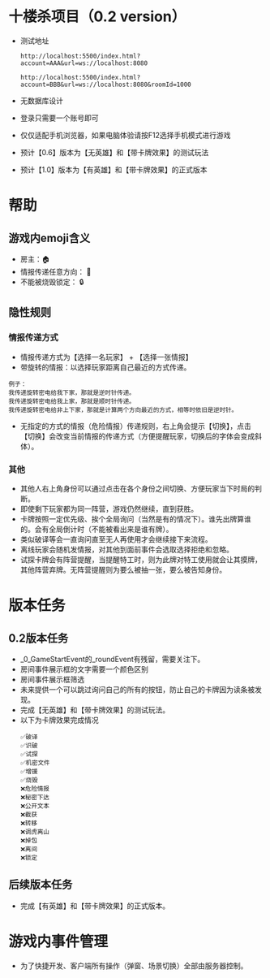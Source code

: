 # 十楼杀项目（0.2 version）

- 测试地址

  ```http://localhost:5500/index.html?account=AAA&url=ws://localhost:8080```

  ```http://localhost:5500/index.html?account=BBB&url=ws://localhost:8080&roomId=1000```
- 无数据库设计
- 登录只需要一个账号即可
- 仅仅适配手机浏览器，如果电脑体验请按F12选择手机模式进行游戏
- 预计【0.6】版本为【无英雄】和【带卡牌效果】的测试玩法
- 预计【1.0】版本为【有英雄】和【带卡牌效果】的正式版本

# 帮助

## 游戏内emoji含义

- 房主：🏠
- 情报传递任意方向： 🔄
- 不能被烧毁锁定： 🔒

## 隐性规则

### 情报传递方式

- 情报传递方式为【选择一名玩家】 + 【选择一张情报】
- 带旋转的情报：以选择玩家距离自己最近的方式传递。

```
例子：
我传递旋转密电给我下家，那就是逆时针传递。
我传递旋转密电给我上家，那就是顺时针传递。
我传递旋转密电给非上下家，那就是计算两个方向最近的方式，相等时依旧是逆时针。
```

- 无指定的方式的情报（危险情报）传递规则，右上角会提示【切换】，点击【切换】会改变当前情报的传递方式（方便提醒玩家，切换后的字体会变成斜体）。

### 其他

- 其他人右上角身份可以通过点击在各个身份之间切换、方便玩家当下时局的判断。
- 即使剩下玩家都为同一阵营，游戏仍然继续，直到获胜。
- 卡牌按照一定优先级、挨个全局询问（当然是有的情况下）。谁先出牌算谁的。会有全局倒计时（不能被看出来是谁有牌）。
- 类似破译等会一直询问直至无人再使用才会继续接下来流程。
- 离线玩家会随机发情报，对其他到面前事件会选取选择拒绝和忽略。
- 试探卡牌会有阵营提醒，当提醒特工时，则为此牌对特工使用就会让其摸牌，其他阵营弃牌。无阵营提醒则为要么被抽一张，要么被告知身份。

# 版本任务

## 0.2版本任务

- _0_GameStartEvent的_roundEvent有残留，需要关注下。
- 房间事件展示框的文字需要一个颜色区别
- 房间事件展示框筛选
- 未来提供一个可以跳过询问自己的所有的按钮，防止自己的卡牌因为读条被发现。
- 完成【无英雄】和【带卡牌效果】的测试玩法。
- 以下为卡牌效果完成情况
  ```
  ✅破译
  ✅识破
  ✅试探
  ✅机密文件
  ✅增援
  ✅烧毁
  ❌危险情报
  ❌秘密下达
  ❌公开文本
  ❌截获
  ❌转移
  ❌调虎离山
  ❌掉包
  ❌离间
  ❌锁定
  ```

## 后续版本任务

- 完成【有英雄】和【带卡牌效果】的正式版本。

# 游戏内事件管理

- 为了快捷开发、客户端所有操作（弹窗、场景切换）全部由服务器控制。

[//]: # (![游戏事件流程图]&#40;/resoures/event.png&#41;)